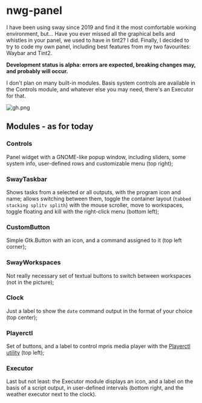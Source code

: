 # nwg-panel
I have been using sway since 2019 and find it the most comfortable working environment, but... 
Have you ever missed all the graphical bells and whistles in your panel, we used to have in tint2? I did. 
Finally, I decided to try to code my own panel, including best features from my two favourites: Waybar 
and Tint2. 

**Development status is alpha: errors are expected, breaking changes may, and probably will occur.**

I don't plan on many built-in modules. Basis system controls are available in the Controls module, 
and whatever else you may need, there's an Executor for that.

![gh.png](https://scrot.cloud/images/2021/02/01/gh.png)

## Modules - as for today

### Controls

Panel widget with a GNOME-like popup window, including sliders, some system info, user-defined rows 
and customizable menu (top right);

### SwayTaskbar 

Shows tasks from a selected or all outputs, with the program icon and name; allows switching between them,
toggle the container layout (`tabbed stacking splitv splith`) with the mouse scroller, move to workspaces,
toggle floating and kill with the right-click menu (bottom left);

### CustomButton 

Simple Gtk.Button with an icon, and a command assigned to it (top left corner);

### SwayWorkspaces

Not really necessary set of textual buttons to switch between workspaces (not in the picture);

### Clock

Just a label to show the `date` command output in the format of your choice (top center);

### Playerctl

Set of buttons, and a label to control mpris media player with the 
[Playerctl utility](https://github.com/altdesktop/playerctl) (top left);

### Executor 

Last but not least: the Executor module displays an icon, and a label on the basis of a script 
output, in user-defined intervals (bottom right, and the weather executor next to the clock).
